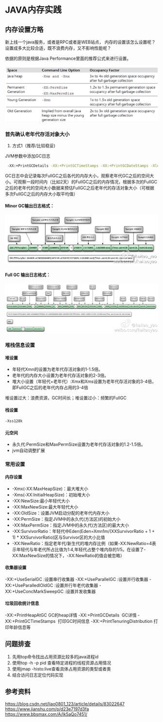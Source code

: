 # JAVA内存实践

## 内存设置方略
新上线一个java服务，或者是RPC或者是WEB站点， 内存的设置该怎么设置呢？设置成多大比较合适，既不浪费内存，又不影响性能呢？

依据的原则是根据Java Performance里面的推荐公式来进行设置。

![](image/jvm-memory-setting.png)

### 首先确认老年代存活对象大小
1. 方式1（推荐/比较稳妥)

JVM参数中添加GC日志
```bash
 -XX:+PrintGCDetails -XX:+PrintGCTimeStamps -XX:+PrintGCDateStamps -Xloggc:./gc.log
```
GC日志中会记录每次FullGC之后各代的内存大小，观察老年代GC之后的空间大小。可观察一段时间内（比如2天）的FullGC之后的内存情况，根据多次的FullGC之后的老年代的空间大小数据来预估FullGC之后老年代的存活对象大小（可根据多次FullGC之后的内存大小取平均值）

#### Minor GC输出日志格式：
![](image/gc-minor.jpg)

#### Full GC 输出日志格式：
![](image/gc-full.jpg)


### 堆栈信息设置
#### 堆设置
- 年轻代Xmn的设置为老年代存活对象的1-1.5倍。
- 老年代的内存大小设置为老年代存活对象的2-3倍。
- 堆大小设置（年轻代+老年代）:Xmx和Xms设置为老年代存活对象的3-4倍，即FullGC之后的老年代内存占用的3-4倍

堆设置过大：浪费资源，GC时间长；堆设置过小：频繁的FullGC

#### 栈设置
```bash
-Xss128k
```

#### 元空间
- 永久代:PermSize和MaxPermSize设置为老年代存活对象的1.2-1.5倍。
- jvm自动调整扩展

### 常用设置
#### 内存设置
- -Xmx(-XX:MaxHeapSize)：最大堆大小
- -Xms(-XX:InitialHeapSize)：初始堆大小
- -XX:NewSize:最小年轻代大小
- -XX:MaxNewSize:最大年轻代大小
- -XX:OldSize：设置JVM启动分配的老年代内存大小
- -XX:PermSize：指定JVM中的永久代(方法区)的初始大小
- -XX:MaxPermSize：指定JVM中的永久代(方法区)的最大大小
- -XX:SurvivorRatio：年轻代中Eden(Eden=Xmn1m/(XXSurvivorRatio + 1 + 1) * XXSurvivorRatio)区与Survivor区的大小比值 
- -XX:NewRatio：指定老年代/新生代的堆内存比例（如果-XX:NewRatio=4表示年轻代与年老代所占比值为1:4,年轻代占整个堆内存的1/5。在设置了-XX:MaxNewSize的情况下，-XX:NewRatio的值会被忽略）
#### 收集器设置
-XX:+UseSerialGC :设置串行收集器 
-XX:+UseParallelGC :设置并行收集器 
-XX:+UseParalledlOldGC :设置并行年老代收集器 
-XX:+UseConcMarkSweepGC :设置并发收集器 
#### 垃圾回收统计信息 
-XX:+PrintHeapAtGC GC的heap详情
-XX:+PrintGCDetails&nbsp; GC详情
-XX:+PrintGCTimeStamps&nbsp; 打印GC时间信息
-XX:+PrintTenuringDistribution 打印年龄信息等

## 问题排查
1. 先用top命令找出占用资源比较多的java进程id
1. 使用top -h -p pid 查看特定进程的线程资源占用情况
1. 使用jmap -histo:live查看具体占用资源的类型或者类
1. 结合访问日志定位代码实现

## 参考资料
https://blog.csdn.net/liao0801_123/article/details/83022647
https://www.jianshu.com/p/d23e7197d3fa
https://www.bbsmax.com/A/lk5aQo7451/
